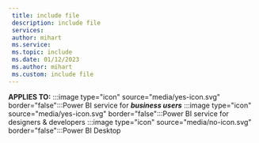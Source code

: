 ```yaml
---
 title: include file
 description: include file
 services: 
 author: mihart
 ms.service: 
 ms.topic: include
 ms.date: 01/12/2023
 ms.author: mihart
 ms.custom: include file
---
```


**APPLIES TO:** :::image type="icon" source="media/yes-icon.svg" border="false":::Power BI service for ***business users*** :::image type="icon" source="media/yes-icon.svg" border="false":::Power BI service for designers & developers :::image type="icon" source="media/no-icon.svg" border="false":::Power BI Desktop